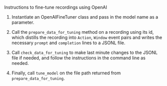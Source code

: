 Instructions to fine-tune recordings using OpenAI

1. Instantiate an OpenAIFineTuner class and pass in the model name as a parameter.

2. Call the ```prepare_data_for_tuning``` method on a recording using its id, which distills the recording into ```Action```, ```Window``` event pairs and writes the 
necessary ```prompt``` and ```completion``` lines to a JSONL file.

3. Call ```check_data_for_tuning``` to make last minute changes to the JSONL file if needed, and follow the instructions in the command line as needed.

4. Finally, call ```tune_model``` on the file path returned from ```prepare_data_for_tuning```.